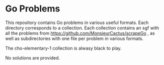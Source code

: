 # Go Problems

This repository contains Go problems in various useful formats.  Each
directory corresponds to a collection.  Each collection contains an
sgf with all the problems from
https://github.com/MonsieurCactus/scrapeGo , as well as subdirectories
with one file per problem in various formats.

The cho-elementary-1 collection is alwasy black to play.

No solutions are provided.
